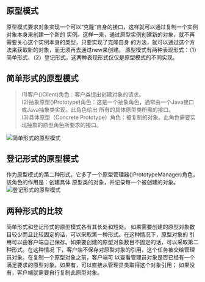 ## 原型模式
原型模式要求对象实现一个可以“克隆”自身的接口，这样就可以通过复制一个实例对象本身来创建一个新的
实例。这样一来，通过原型实例创建新的对象，就不再需要关心这个实例本身的类型，只要实现了克隆自身
的方法，就可以通过这个方法来获取新的对象，而无须再去通过new来创建。
原型模式有两种表现形式：（1）简单形式、（2）登记形式，这两种表现形式仅仅是原型模式的不同实现。
## 简单形式的原型模式
> (1)客户()Client)角色：客户类提出创建对象的请求。<br>
> (2)抽象原型()Prototype)角色：这是一个抽象角色，通常由一个Java接口或Java抽象类实现。此角色给出
所有的具体原型类所需的接口。<br>
> (3)具体原型（Concrete Prototype）角色：被复制的对象。此角色需要实现抽象的原型角色所要求的接口。<br>

![简单形式的原型模式](https://github.com/lzh984294471/designPattern/raw/master/pics/simplePrototype.png)

## 登记形式的原型模式
作为原型模式的第二种形式，它多了一个原型管理器()PrototypeManager)角色，该角色的作用是：创建具体
原型类的对象，并记录每一个被创建的对象。 <br>
![登记形式的原型模式](https://github.com/lzh984294471/designPattern/raw/master/pics/prototype.png)
## 两种形式的比较
简单形式和登记形式的原型模式各有其长处和短处。
如果需要创建的原型对象数目较少而且比较固定的话，可以采取第一种形式。在这种情况下，原型对象的
引用可以由客户端自己保存。如果要创建的原型对象数目不固定的话，可以采取第二种形式。在这种情况
下，客户端不保存对原型对象的引用，这个任务被交给管理员对象。在复制一个原型对象之前，客户端可
以查看管理员对象是否已经有一个满足要求的原型对象。如果有，可以直接从管理员类取得这个对象引用；
如果没有，客户端就需要自行复制此原型对象。
